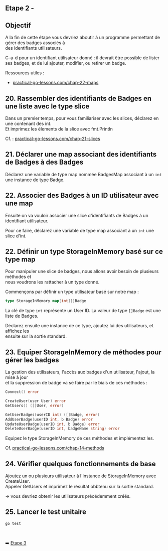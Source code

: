 
## Etape 2 - 

## Objectif

A la fin de cette étape vous devriez aboutir à un programme permettant de gérer des badges associés à  
des identifiants utilisateurs.

C-a-d pour un identifiant utilisateur donné : il devrait être possible de lister ses badges, et de lui ajouter,  modifier, ou retirer un badge.

Ressources utiles :

* [practical-go-lessons.com/chap-22-maps](https://www.practical-go-lessons.com/chap-22-maps)

## 20. Rassembler des identifiants de Badges en une liste avec le type slice

Dans un premier temps, pour vous familiariser avec les slices, déclarez en une contenant des int.  
Et imprimez les élements de la slice avec fmt.Println

Cf. : [practical-go-lessons.com/chap-21-slices](https://www.practical-go-lessons.com/chap-21-slices)

## 21. Déclarer une map associant des identifiants de Badges à des Badges

Déclarez une variable de type map nommée BadgesMap associant à un `int` une instance de type Badge.


## 22. Associer des Badges à un ID utilisateur avec une map

Ensuite on va vouloir associer une slice d'identifiants de Badges à un identifiant utilisateur.

Pour ce faire, déclarez une variable de type map associant à un `int` une slice d'int.


## 22. Définir un type StorageInMemory basé sur ce type map

Pour manipuler une slice de badges, nous allons avoir besoin de plusieurs méthodes et  
nous voudrons les rattacher à un type donné.

Commençons par définir un type utilisateur basé sur notre map :

```go
type StorageInMemory map[int][]Badge
```

La clé de type `int` représente un User ID. La valeur de type `[]Badge` est une liste de Badges.

Déclarez ensuite une instance de ce type, ajoutez lui des utilisateurs, et affichez les  
ensuite sur la sortie standard.


## 23. Equiper StorageInMemory de méthodes pour gérer les badges

La gestion des utilisateurs, l'accès aux badges d'un utilisateur, l'ajout, la mise à jour  
et la suppression de badge va se faire par le biais de ces méthodes  :


```go
Connect() error

CreateUser(user User) error
GetUsers() ([]User, error)

GetUserBadges(userID int) ([]Badge, error)
AddUserBadge(userID int, b Badge) error
UpdateUserBadge(userID int, b Badge) error
DeleteUserBadge(userID int, badgeName string) error
```

Equipez le type StorageInMemory de ces méthodes et implémentez les.

Cf. [practical-go-lessons.com/chap-14-methods](https://www.practical-go-lessons.com/chap-14-methods)


## 24. Vérifier quelques fonctionnements de base

Ajoutez un ou plusieurs utilisateur à l'instance de StorageInMemory avec CreateUser.  
Appeler GetUsers et imprimez le résultat obbtenu sur la sortie standard.

&rarr; vous devriez obtenir les utilisateurs précédemment créés.

## 25. Lancer le test unitaire

```
go test
```

<br>

➡️ [Etape 3](../etape_03/README.md)

